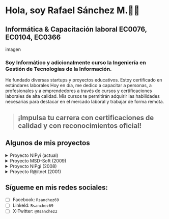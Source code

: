 # **Hola, soy Rafael Sánchez M.👍🏼**
## Informática & Capacitación laboral EC0076, EC0104, EC0366
imagen
### Soy Informático y adicionalmente curso la Ingeniería en Gestión de Tecnologías de la Información. 
He fundado diversas startups y proyectos educativos. Estoy certificado en estándares laborales
Hoy en día, me dedico a capacitar a personas, a profesionales y a emprendedores a través de cursos y certificaciones laborales de alta calidad. Mis cursos te permitirán adquirir las habilidades necesarias para destacar en el mercado laboral y trabajar de forma remota.
> ## ¡Impulsa tu carrera con certificaciones de calidad y con reconocimientos oficial!
## Algunos de mis proyectos
<details>
<summary>Proyecto NIPyi (actual)</summary>
Es una Startup de servicios de capacitación y certificaciones de habilidades laborales con reconocimiento oficial.
</details>

<details>
<summary>Proyecto MSD-Soft (2009)</summary>
Es una startup de servicio de capacitación para "Desarrolladores Web en trabajo remoto"
</details>

<details>
<summary>Proyecto NIPgi (2008)</summary>
Es una startup de servicio de capacitación en teletrabajo y telemprendimiento. Incubado en el Tec. de Monterrey campus Puebla.
</details>

<details>
<summary>Proyecto R@itnet (2001)</summary>
Es una Startup de servicios de acceso a computadoras e internet con espacios dinámicos y versátiles que combinan trabajo, entretenimiento, aprendizaje y comunidad.
</details>

## Sígueme en mis redes sociales:
  - [ ] Facebook: ```Rsanchez69```
  - [ ] LinkeId: ```Rsanchez69```
  - [ ] X-Twitter: ```@Rsanchez2```
